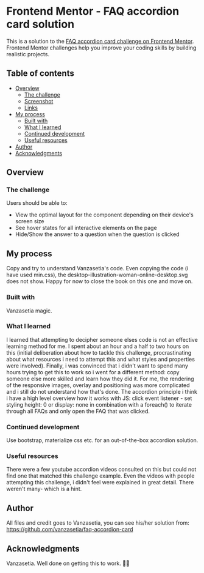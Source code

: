 # Frontend Mentor - FAQ accordion card solution

This is a solution to the [FAQ accordion card challenge on Frontend Mentor](https://www.frontendmentor.io/challenges/faq-accordion-card-XlyjD0Oam). Frontend Mentor challenges help you improve your coding skills by building realistic projects.

## Table of contents

- [Overview](#overview)
  - [The challenge](#the-challenge)
  - [Screenshot](#screenshot)
  - [Links](#links)
- [My process](#my-process)
  - [Built with](#built-with)
  - [What I learned](#what-i-learned)
  - [Continued development](#continued-development)
  - [Useful resources](#useful-resources)
- [Author](#author)
- [Acknowledgments](#acknowledgments)

## Overview

### The challenge

Users should be able to:

- View the optimal layout for the component depending on their device's screen size
- See hover states for all interactive elements on the page
- Hide/Show the answer to a question when the question is clicked

## My process

Copy and try to understand Vanzasetia's code. Even copying the code (i have used min.css), the desktop-illustration-woman-online-desktop.svg does not show. Happy for now to close the book on this one and move on.

### Built with

Vanzasetia magic.

### What I learned

I learned that attempting to decipher someone elses code is not an effective learning method for me. I spent about an hour and a half to two hours on this (initial deliberation about how to tackle this challenge, procrastinating about what resources i need to attempt this and what styles and properties were involved). Finally, i was convinced that i didn't want to spend many hours trying to get this to work so i went for a different method: copy someone else more skilled and learn how they did it. For me, the rendering of the responsive images, overlay and positioning was more complicated and i still do not understand how that's done. The accordion principle i think i have a high level overview how it works with JS: click event listener - set styling height: 0 or display: none in combination with a foreach() to iterate through all FAQs and only open the FAQ that was clicked.

### Continued development

Use bootstrap, materialize css etc. for an out-of-the-box accordion solution.

### Useful resources

There were a few youtube accordion videos consulted on this but could not find one that matched this challenge example. Even the videos with people attempting this challenge, i didn't feel were explained in great detail. There weren't many- which is a hint.

## Author

All files and credit goes to Vanzasetia, you can see his/her solution from: https://github.com/vanzasetia/faq-accordion-card

## Acknowledgments

Vanzasetia. Well done on getting this to work. 👏🏽
